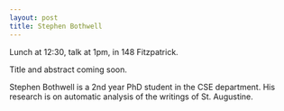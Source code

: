 ```yaml
---
layout: post
title: Stephen Bothwell
---
```


Lunch at 12:30, talk at 1pm, in 148 Fitzpatrick.

Title and abstract coming soon.

Stephen Bothwell is a 2nd year PhD student in the CSE department. His research is on automatic analysis of the writings of St. Augustine.


